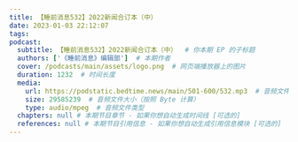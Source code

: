 ```yaml
---
title: 【睡前消息532】2022新闻合订本（中）
date: 2023-01-03 22:12:07
tags:
podcast:
  subtitle: 【睡前消息532】2022新闻合订本（中）  # 你本期 EP 的子标题
  authors: ['《睡前消息》编辑部']  # 本期作者
  cover: /podcasts/main/assets/logo.png  # 网页端播放器上的图片
  duration: 1232  # 时间长度
  media:
    url: https://podstatic.bedtime.news/main/501-600/532.mp3  # 音频文件
    size: 29585239  # 音频文件大小（按照 Byte 计算）
    type: audio/mpeg  # 音频文件类型
  chapters: null # 本期节目章节 - 如果你想自动生成时间线 [可选的]
  references: null # 本期节目引用信息 - 如果你想自动生成引用信息模块 [可选的]
---
```

